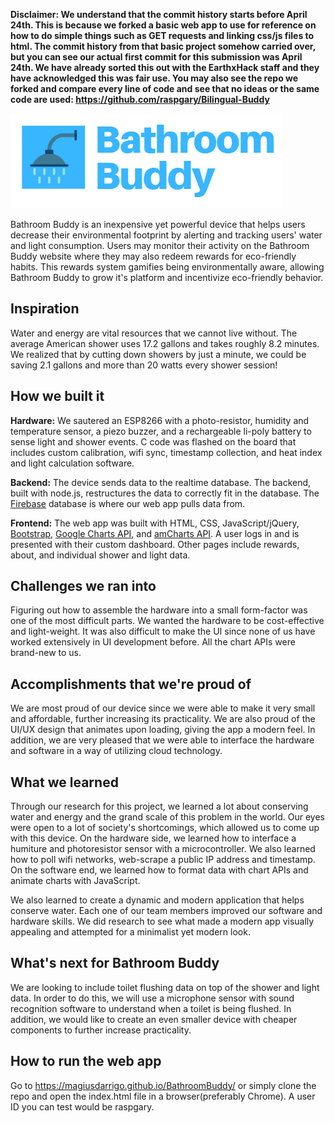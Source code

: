 **Disclaimer: We understand that the commit history starts before April 24th. This is because we forked a basic web app to use for reference on how to do simple things such as GET requests and linking css/js files to html. The commit history from that basic project somehow carried over, but you can see our actual first commit for this submission was April 24th. We have already sorted this out with the EarthxHack staff and they have acknowledged this was fair use. You may also see the repo we forked and compare every line of code and see that no ideas or the same code are used: https://github.com/raspgary/Bilingual-Buddy**

![](pics/bblogotrans.png)

Bathroom Buddy is an inexpensive yet powerful device that helps users decrease their environmental footprint by alerting and tracking users' water and light consumption. Users may monitor their activity on the Bathroom Buddy website where they may also redeem rewards for eco-friendly habits. This rewards system gamifies being environmentally aware, allowing Bathroom Buddy to grow it's platform and incentivize eco-friendly behavior.

## Inspiration
Water and energy are vital resources that we cannot live without. The average American shower uses 17.2 gallons and takes roughly 8.2 minutes. We realized that by cutting down showers by just a minute, we could be saving 2.1 gallons and more than 20 watts every shower session!

## How we built it
**Hardware:** We sautered an ESP8266 with a photo-resistor, humidity and temperature sensor, a piezo buzzer, and a rechargeable li-poly battery to sense light and shower events. C code was flashed on the board that includes custom calibration, wifi sync, timestamp collection, and heat index and light calculation software.

**Backend:** The device sends data to the realtime database. The backend, built with node.js, restructures the data to correctly fit in the database. The [Firebase](https://firebase.google.com/) database is where our web app pulls data from. 

**Frontend:** The web app was built with HTML, CSS, JavaScript/jQuery, [Bootstrap](https://getbootstrap.com/), [Google Charts API](https://developers.google.com/chart), and [amCharts API](https://www.amcharts.com/). A user logs in and is presented with their custom dashboard. Other pages include rewards, about, and individual shower and light data.

## Challenges we ran into
Figuring out how to assemble the hardware into a small form-factor was one of the most difficult parts. We wanted the hardware to be cost-effective and light-weight. It was also difficult to make the UI since none of us have worked extensively in UI development before. All the chart APIs were brand-new to us.

## Accomplishments that we're proud of
We are most proud of our device since we were able to make it very small and affordable, further increasing its practicality. We are also proud of the UI/UX design that animates upon loading, giving the app a modern feel. In addition, we are very pleased that we were able to interface the hardware and software in a way of utilizing cloud technology.

## What we learned
Through our research for this project, we learned a lot about conserving water and energy and the grand scale of this problem in the world. Our eyes were open to a lot of society's shortcomings, which allowed us to come up with this device. On the hardware side, we learned how to interface a humiture and photoresistor sensor with a microcontroller. We also learned how to poll wifi networks, web-scrape a public IP address and timestamp. On the software end, we learned how to format data with chart APIs and animate charts with JavaScript.

We also learned to create a dynamic and modern application that helps conserve water. Each one of our team members improved our software and hardware skills. We did research to see what made a modern app visually appealing and attempted for a minimalist yet modern look.

## What's next for Bathroom Buddy
We are looking to include toilet flushing data on top of the shower and light data. In order to do this, we will use a microphone sensor with sound recognition software to understand when a toilet is being flushed. In addition, we would like to create an even smaller device with cheaper components to further increase practicality.

## How to run the web app
Go to https://magiusdarrigo.github.io/BathroomBuddy/ or simply clone the repo and open the index.html file in a browser(preferably Chrome). A user ID you can test would be raspgary.

